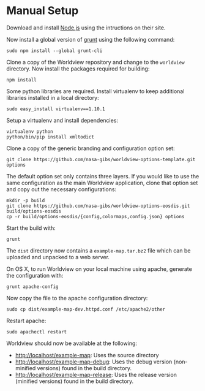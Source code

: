 # Manual Setup

Download and install [Node.js](http://nodejs.org/) using the intructions on
their site.

Now install a global version of [grunt](http://gruntjs.com/) using the
following command:

    sudo npm install --global grunt-cli

Clone a copy of the Worldview repository and change to the ``worldview`` directory.
Now install the packages required for building:

    npm install

Some python libraries are required. Install virtualenv to keep additional
libraries installed in a local directory:

    sudo easy_install virtualenv==1.10.1

Setup a virtualenv and install dependencies:

    virtualenv python
    python/bin/pip install xmltodict

Clone a copy of the generic branding and configuration option set:

    git clone https://github.com/nasa-gibs/worldview-options-template.git options

The default option set only contains three layers. If you would like to
use the same configuration as the main Worldview application, clone that
option set and copy out the necessary configurations:

    mkdir -p build
    git clone https://github.com/nasa-gibs/worldview-options-eosdis.git build/options-eosdis
    cp -r build/options-eosdis/{config,colormaps,config.json} options

Start the build with:

    grunt

The ``dist`` directory now contains a ``example-map.tar.bz2`` file which
can be uploaded and unpacked to a web server.

On OS X, to run Worldview on your local machine using apache, generate
the configuration with:

    grunt apache-config

Now copy the file to the apache configuration directory:

    sudo cp dist/example-map-dev.httpd.conf /etc/apache2/other

Restart apache:

    sudo apachectl restart

Worldview should now be available at the following:

* [http://localhost/example-map](http://localhost/example-map): Uses the source
directory
* [http://localhost/example-map-debug](http://localhost/example-map-debug):
Uses the debug version (non-minified versions) found in the build directory.
* [http://localhost/example-map-release](http://localhost/example-map-release):
Uses the release version (minified versions) found in the build directory.
